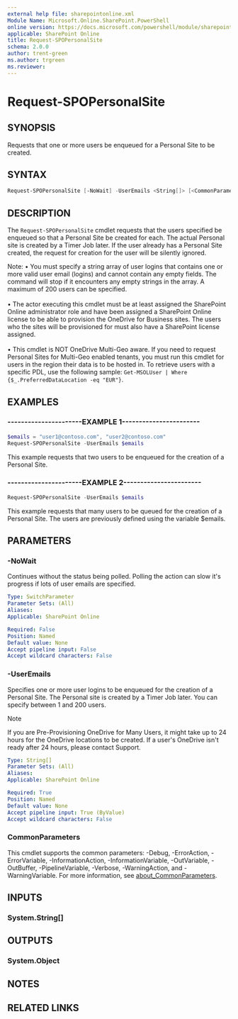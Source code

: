 ```yaml
---
external help file: sharepointonline.xml
Module Name: Microsoft.Online.SharePoint.PowerShell
online version: https://docs.microsoft.com/powershell/module/sharepoint-online/request-spopersonalsite
applicable: SharePoint Online
title: Request-SPOPersonalSite
schema: 2.0.0
author: trent-green
ms.author: trgreen
ms.reviewer:
---
```


# Request-SPOPersonalSite

## SYNOPSIS

Requests that one or more users be enqueued for a Personal Site to be created.

## SYNTAX

```powershell
Request-SPOPersonalSite [-NoWait] -UserEmails <String[]> [<CommonParameters>]
```

## DESCRIPTION

The `Request-SPOPersonalSite` cmdlet requests that the users specified be enqueued so that a Personal Site be created for each. The actual Personal site is created by a Timer Job later. If the user already has a Personal Site created, the request for creation for the user will be silently ignored.

Note:
• You must specify a string array of user logins that contains one or more valid user email (logins) and cannot contain any empty fields. The command will stop if it encounters any empty strings in the array. A maximum of 200 users can be specified. <br/><br/>• The actor executing this cmdlet must be at least assigned the SharePoint Online administrator role and have been assigned a SharePoint Online license to be able to provision the OneDrive for Business sites. The users who the sites will be provisioned for must also have a SharePoint license assigned. <br/><br/>•  This cmdlet is NOT OneDrive Multi-Geo aware. If you need to request Personal Sites for Multi-Geo enabled tenants, you must run this cmdlet for users in the region their data is to be hosted in. To retrieve users with a specific PDL, use the following sample: `Get-MSOLUser | Where {$_.PreferredDataLocation -eq "EUR"}`.

## EXAMPLES

### ----------------------EXAMPLE 1-----------------------

```powershell
$emails = "user1@contoso.com", "user2@contoso.com"
Request-SPOPersonalSite -UserEmails $emails
```

This example requests that two users to be enqueued for the creation of a Personal Site.

### ----------------------EXAMPLE 2-----------------------

```powershell
Request-SPOPersonalSite -UserEmails $emails
```

This example requests that many users to be queued for the creation of a Personal Site. The users are previously defined using the variable $emails.

## PARAMETERS

### -NoWait

Continues without the status being polled. Polling the action can slow it's progress if lots of user emails are specified.

```yaml
Type: SwitchParameter
Parameter Sets: (All)
Aliases:
Applicable: SharePoint Online

Required: False
Position: Named
Default value: None
Accept pipeline input: False
Accept wildcard characters: False
```

### -UserEmails

Specifies one or more user logins to be enqueued for the creation of a Personal Site. The Personal site is created by a Timer Job later. You can specify between 1 and 200 users.
> [!NOTE]
> If you are Pre-Provisioning OneDrive for Many Users, it might take up to 24 hours for the OneDrive locations to be created. If a user's OneDrive isn't ready after 24 hours, please contact Support.

```yaml
Type: String[]
Parameter Sets: (All)
Aliases:
Applicable: SharePoint Online

Required: True
Position: Named
Default value: None
Accept pipeline input: True (ByValue)
Accept wildcard characters: False
```

### CommonParameters

This cmdlet supports the common parameters: -Debug, -ErrorAction, -ErrorVariable, -InformationAction, -InformationVariable, -OutVariable, -OutBuffer, -PipelineVariable, -Verbose, -WarningAction, and -WarningVariable. For more information, see [about_CommonParameters](https://go.microsoft.com/fwlink/?LinkID=113216).

## INPUTS

### System.String[]

## OUTPUTS

### System.Object

## NOTES

## RELATED LINKS
